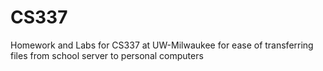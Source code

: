 # CS337
Homework and Labs for CS337 at UW-Milwaukee for ease of transferring files from school server to personal computers
